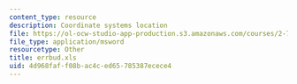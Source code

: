 ```yaml
---
content_type: resource
description: Coordinate systems location
file: https://ol-ocw-studio-app-production.s3.amazonaws.com/courses/2-75-precision-machine-design-fall-2001/4d968faff08bac4ced65785387ecece4_errbud.xls
file_type: application/msword
resourcetype: Other
title: errbud.xls
uid: 4d968faf-f08b-ac4c-ed65-785387ecece4
---
```

